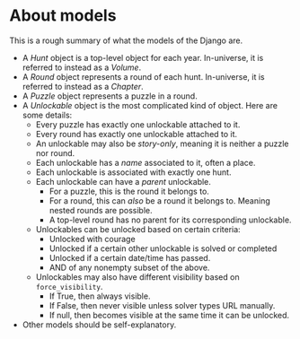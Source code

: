 # About models

This is a rough summary of what the models of the Django are.

- A _Hunt_ object is a top-level object for each year.
  In-universe, it is referred to instead as a _Volume_.
- A _Round_ object represents a round of each hunt.
  In-universe, it is referred to instead as a _Chapter_.
- A _Puzzle_ object represents a puzzle in a round.
- A _Unlockable_ object is the most complicated kind of object.
  Here are some details:
  - Every puzzle has exactly one unlockable attached to it.
  - Every round has exactly one unlockable attached to it.
  - An unlockable may also be _story-only_, meaning it is neither a puzzle nor round.
  - Each unlockable has a _name_ associated to it, often a place.
  - Each unlockable is associated with exactly one hunt.
  - Each unlockable can have a _parent_ unlockable.
    - For a puzzle, this is the round it belongs to.
    - For a round, this can _also_ be a round it belongs to. Meaning nested
      rounds are possible.
    - A top-level round has no parent for its corresponding unlockable.
  - Unlockables can be unlocked based on certain criteria:
    - Unlocked with courage
    - Unlocked if a certain other unlockable is solved or completed
    - Unlocked if a certain date/time has passed.
    - AND of any nonempty subset of the above.
  - Unlockables may also have different visibility based on `force_visibility`.
    - If True, then always visible.
    - If False, then never visible unless solver types URL manually.
    - If null, then becomes visible at the same time it can be unlocked.
- Other models should be self-explanatory.
